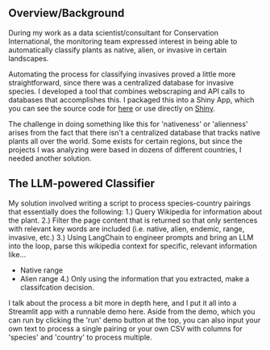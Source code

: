 ## Overview/Background
During my work as a data scientist/consultant for Conservation International, the monitoring team
expressed interest in being able to automatically classify plants as native, alien, or invasive in 
certain landscapes.

Automating the process for classifying invasives proved a little more straightforward, since there
was a centralized database for invasive species. I developed a tool that combines webscraping and
API calls to databases that accomplishes this. I packaged this into a Shiny App, which you can 
see the source code for [here](https://github.com/johannesnelson/PPC_Data_Analysis_Pipeline/blob/main/Scripts/inv_app/app.R) 
or use directly on [Shiny](https://johannes-nelson.shinyapps.io/invasive_species_scanner/).

The challenge in doing something like this for 'nativeness' or 'alienness' arises from the fact that
there isn't a centralized database that tracks native plants all over the world. Some exists for certain
regions, but since the projects I was analyzing were based in dozens of different countries, I needed another
solution.

## The LLM-powered Classifier
My solution involved writing a script to process species-country pairings that essentially does the following:
1.) Query Wikipedia for information about the plant.
2.) Filter the page content that is returned so that only sentences with relevant key words are included
(i.e. native, alien, endemic, range, invasive, etc.)
3.) Using LangChain to engineer prompts and bring an LLM into the loop, parse this wikipedia context for specific, 
relevant information like...
* Native range
* Alien range
4.) Only using the information that you extracted, make a classifcation decision.

I talk about the process a bit more in depth here, and I put it all into a Streamlit app
with a runnable demo here. Aside from the demo, which you can run by clicking the 'run' demo
button at the top, you can also input your own text to process a single pairing or your own 
CSV with columns for 'species' and 'country' to process multiple. 
